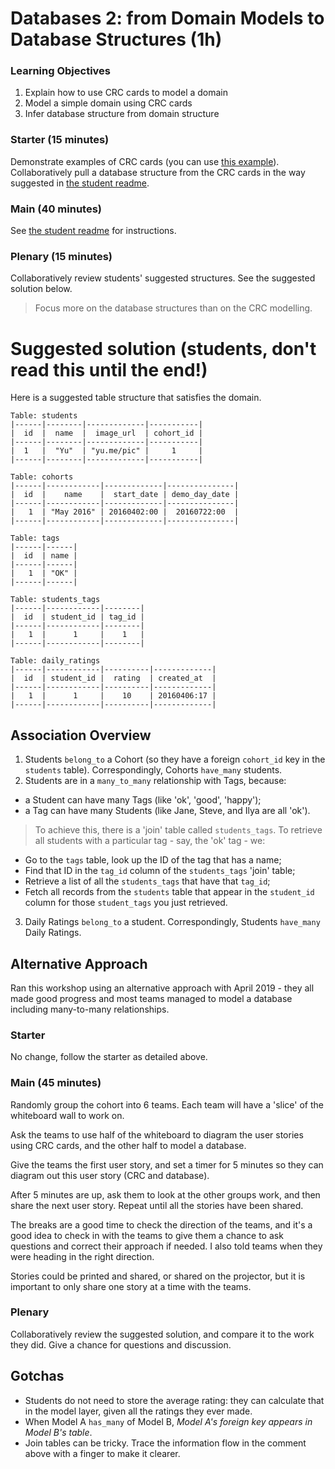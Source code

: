 # Databases 2: from Domain Models to Database Structures (1h)

### Learning Objectives

1. Explain how to use CRC cards to model a domain
2. Model a simple domain using CRC cards
3. Infer database structure from domain structure

### Starter (15 minutes)

Demonstrate examples of CRC cards (you can use [this example](crc_example.md)). Collaboratively pull a database structure from the CRC cards in the way suggested in [the student readme](README.md).

### Main (40 minutes)

See [the student readme](README.md) for instructions.

### Plenary (15 minutes)

Collaboratively review students' suggested structures. See the suggested solution below.

> Focus more on the database structures than on the CRC modelling.

# Suggested solution (students, don't read this until the end!)

Here is a suggested table structure that satisfies the domain.

```
Table: students
|------|--------|-------------|-----------|
|  id  |  name  |  image_url  | cohort_id |
|------|--------|-------------|-----------|
|  1   |  "Yu"  | "yu.me/pic" |     1     |
|------|--------|-------------|-----------|
```

```
Table: cohorts
|------|------------|-------------|---------------|
|  id  |    name    |  start_date | demo_day_date |
|------|------------|-------------|---------------|
|   1  | "May 2016" | 20160402:00 |  20160722:00  |
|------|------------|-------------|---------------|
```

```
Table: tags
|------|------|
|  id  | name |
|------|------|
|   1  | "OK" |
|------|------|
```

```
Table: students_tags
|------|------------|--------|
|  id  | student_id | tag_id |
|------|------------|--------|
|   1  |      1     |    1   |
|------|------------|--------|
```

```
Table: daily_ratings
|------|------------|----------|-------------|
|  id  | student_id |  rating  | created_at  |
|------|------------|----------|-------------|
|   1  |      1     |    10    | 20160406:17 |
|------|------------|----------|-------------|
```

## Association Overview

1. Students `belong_to` a Cohort (so they have a foreign `cohort_id` key in the `students` table). Correspondingly, Cohorts `have_many` students.
2. Students are in a `many_to_many` relationship with Tags, because:
  - a Student can have many Tags (like 'ok', 'good', 'happy');
  - a Tag can have many Students (like Jane, Steve, and Ilya are all 'ok').

> To achieve this, there is a 'join' table called `students_tags`. To retrieve all students with a particular tag - say, the 'ok' tag - we:
- Go to the `tags` table, look up the ID of the tag that has a name;
- Find that ID in the `tag_id` column of the `students_tags` 'join' table;
- Retrieve a list of all the `students_tags` that have that `tag_id`;
- Fetch all records from the `students` table that appear in the `student_id` column for those `student_tags` you just retrieved.

3. Daily Ratings `belong_to` a student. Correspondingly, Students `have_many` Daily Ratings.

## Alternative Approach

Ran this workshop using an alternative approach with April 2019 - they all made good progress and most teams managed to model a database including many-to-many relationships.

### Starter

No change, follow the starter as detailed above.


### Main (45 minutes)

Randomly group the cohort into 6 teams. Each team will have a 'slice' of the whiteboard wall to work on.

Ask the teams to use half of the whiteboard to diagram the user stories using CRC cards, and the other half to model a database.

Give the teams the first user story, and set a timer for 5 minutes so they can diagram out this user story (CRC and database).

After 5 minutes are up, ask them to look at the other groups work, and then share the next user story. Repeat until all the stories have been shared.

The breaks are a good time to check the direction of the teams, and it's a good idea to check in with the teams to give them a chance to ask questions and correct their approach if needed. I also told teams when they were heading in the right direction.

Stories could be printed and shared, or shared on the projector, but it is important to only share one story at a time with the teams.

### Plenary

Collaboratively review the suggested solution, and compare it to the work they did. Give a chance for questions and discussion.


## Gotchas

- Students do not need to store the average rating: they can calculate that in the model layer, given all the ratings they ever made.
- When Model A `has_many` of Model B, _Model A's foreign key appears in Model B's table_.
- Join tables can be tricky. Trace the information flow in the comment above with a finger to make it clearer.
